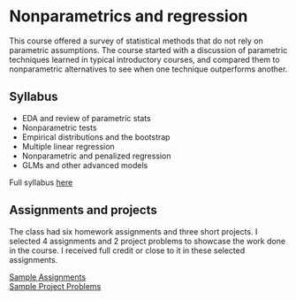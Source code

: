 # Nonparametrics and regression 

This course offered a survey of statistical methods that do not rely on parametric assumptions. The course started with a discussion of parametric techniques learned in typical introductory courses, and compared them to nonparametric alternatives to see when one technique outperforms another.

## Syllabus

* EDA and review of parametric stats         
* Nonparametric tests      
* Empirical distributions and the bootstrap       
* Multiple linear regression      
* Nonparametric and penalized regression      
* GLMs and other advanced models    

Full syllabus [here](https://github.com/csathler/Masters-Data-Science/blob/master/Nonparametrics-and-Regression/STAT-S681-Intro-to-Regression-Models-ONL-spring-2019.pdf)

## Assignments and projects

The class had six homework assignments and three short projects.  I selected 4 assignments and 2 project problems to showcase the work done in the course.  I received full credit or close to it in these selected assignments.

[Sample Assignments](https://github.com/csathler/Masters-Data-Science/tree/master/Nonparametrics-and-Regression/sample-assignments)         
[Sample Project Problems](https://github.com/csathler/Masters-Data-Science/tree/master/Nonparametrics-and-Regression/sample-mini-projects)
